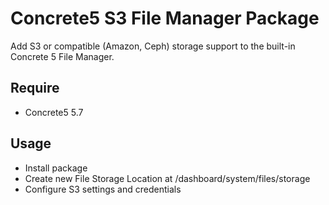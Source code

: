 Concrete5 S3 File Manager Package
===
Add S3 or compatible (Amazon, Ceph) storage support to the built-in Concrete 5 File Manager.

## Require
- Concrete5 5.7

## Usage
- Install package
- Create new File Storage Location at /dashboard/system/files/storage
- Configure S3 settings and credentials
